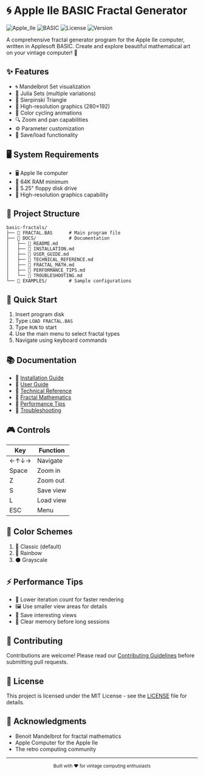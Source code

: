 # 🌀 Apple IIe BASIC Fractal Generator

![Apple_IIe](https://img.shields.io/badge/AppleIIe-8bit-blue)
![BASIC](https://img.shields.io/badge/BASIC-Applesoft-green)
![License](https://img.shields.io/badge/License-MIT-yellow)
![Version](https://img.shields.io/badge/Version-1.0-orange)

A comprehensive fractal generator program for the Apple IIe computer, written in Applesoft BASIC. Create and explore beautiful mathematical art on your vintage computer! 🎨

## ✨ Features

- 🌀 Mandelbrot Set visualization
- 🌈 Julia Sets (multiple variations)
- 🔺 Sierpinski Triangle
- 🎯 High-resolution graphics (280×192)
- 🌈 Color cycling animations
- 🔍 Zoom and pan capabilities
- ⚙️ Parameter customization
- 💾 Save/load functionality

## 🖥️ System Requirements

- 🖥️ Apple IIe computer
- 💾 64K RAM minimum
- 📼 5.25" floppy disk drive
- 🎨 High-resolution graphics capability

## 📁 Project Structure

```
basic-fractals/
├── 📄 FRACTAL.BAS      # Main program file
├── 📁 DOCS/            # Documentation
│   ├── 📄 README.md
│   ├── 📄 INSTALLATION.md
│   ├── 📄 USER_GUIDE.md
│   ├── 📄 TECHNICAL_REFERENCE.md
│   ├── 📄 FRACTAL_MATH.md
│   ├── 📄 PERFORMANCE_TIPS.md
│   └── 📄 TROUBLESHOOTING.md
└── 📁 EXAMPLES/        # Sample configurations
```

## 🚀 Quick Start

1. Insert program disk
2. Type `LOAD FRACTAL.BAS`
3. Type `RUN` to start
4. Use the main menu to select fractal types
5. Navigate using keyboard commands

## 📚 Documentation

- 📖 [Installation Guide](DOCS/INSTALLATION.md)
- 📖 [User Guide](DOCS/USER_GUIDE.md)
- 📖 [Technical Reference](DOCS/TECHNICAL_REFERENCE.md)
- 📖 [Fractal Mathematics](DOCS/FRACTAL_MATH.md)
- 📖 [Performance Tips](DOCS/PERFORMANCE_TIPS.md)
- 📖 [Troubleshooting](DOCS/TROUBLESHOOTING.md)

## 🎮 Controls

| Key | Function |
|-----|----------|
| ←↑↓→ | Navigate |
| Space | Zoom in |
| Z | Zoom out |
| S | Save view |
| L | Load view |
| ESC | Menu |

## 🎨 Color Schemes

1. 🎯 Classic (default)
2. 🌈 Rainbow
3. ⚫ Grayscale

## ⚡ Performance Tips

- 🔄 Lower iteration count for faster rendering
- 🖼️ Use smaller view areas for details
- 💾 Save interesting views
- 🧹 Clear memory before long sessions

## 🤝 Contributing

Contributions are welcome! Please read our [Contributing Guidelines](CONTRIBUTING.md) before submitting pull requests.

## 📜 License

This project is licensed under the MIT License - see the [LICENSE](LICENSE) file for details.

## 🙏 Acknowledgments

- Benoit Mandelbrot for fractal mathematics
- Apple Computer for the Apple IIe
- The retro computing community

---

<div align="center">
  <sub>Built with ❤️ for vintage computing enthusiasts</sub>
</div> 
